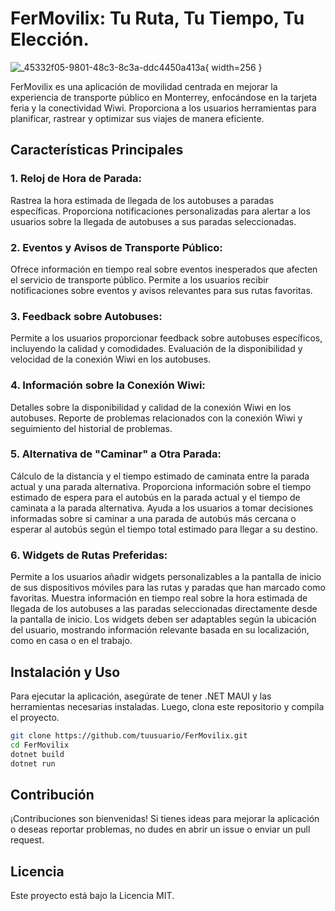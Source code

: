 # FerMovilix: Tu Ruta, Tu Tiempo, Tu Elección.
![_45332f05-9801-48c3-8c3a-ddc4450a413a](https://github.com/humbertomoli99/FerMovilix/assets/22565720/ebda3179-fbd2-4628-a795-fa5aed57d9c0){ width=256 }

FerMovilix es una aplicación de movilidad centrada en mejorar la experiencia de transporte público en Monterrey, enfocándose en la tarjeta feria y la conectividad Wiwi. Proporciona a los usuarios herramientas para planificar, rastrear y optimizar sus viajes de manera eficiente.

## Características Principales
### 1. Reloj de Hora de Parada:

Rastrea la hora estimada de llegada de los autobuses a paradas específicas.
Proporciona notificaciones personalizadas para alertar a los usuarios sobre la llegada de autobuses a sus paradas seleccionadas.
### 2. Eventos y Avisos de Transporte Público:

Ofrece información en tiempo real sobre eventos inesperados que afecten el servicio de transporte público.
Permite a los usuarios recibir notificaciones sobre eventos y avisos relevantes para sus rutas favoritas.
### 3. Feedback sobre Autobuses:

Permite a los usuarios proporcionar feedback sobre autobuses específicos, incluyendo la calidad y comodidades.
Evaluación de la disponibilidad y velocidad de la conexión Wiwi en los autobuses.
### 4. Información sobre la Conexión Wiwi:

Detalles sobre la disponibilidad y calidad de la conexión Wiwi en los autobuses.
Reporte de problemas relacionados con la conexión Wiwi y seguimiento del historial de problemas.
### 5. Alternativa de "Caminar" a Otra Parada:

Cálculo de la distancia y el tiempo estimado de caminata entre la parada actual y una parada alternativa.
Proporciona información sobre el tiempo estimado de espera para el autobús en la parada actual y el tiempo de caminata a la parada alternativa.
Ayuda a los usuarios a tomar decisiones informadas sobre si caminar a una parada de autobús más cercana o esperar al autobús según el tiempo total estimado para llegar a su destino.
### 6. Widgets de Rutas Preferidas:

Permite a los usuarios añadir widgets personalizables a la pantalla de inicio de sus dispositivos móviles para las rutas y paradas que han marcado como favoritas.
Muestra información en tiempo real sobre la hora estimada de llegada de los autobuses a las paradas seleccionadas directamente desde la pantalla de inicio.
Los widgets deben ser adaptables según la ubicación del usuario, mostrando información relevante basada en su localización, como en casa o en el trabajo.

## Instalación y Uso
Para ejecutar la aplicación, asegúrate de tener .NET MAUI y las herramientas necesarias instaladas. Luego, clona este repositorio y compila el proyecto.

```bash
git clone https://github.com/tuusuario/FerMovilix.git
cd FerMovilix
dotnet build
dotnet run
```
## Contribución
¡Contribuciones son bienvenidas! Si tienes ideas para mejorar la aplicación o deseas reportar problemas, no dudes en abrir un issue o enviar un pull request.


## Licencia
Este proyecto está bajo la Licencia MIT.
